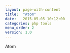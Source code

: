 ```yaml
---
layout: page-with-content
title:  "Atom"
date:   2015-05-05 10:12:00
categories: php tools
menu_order: 2
version: 1.0
---
```


Atom
